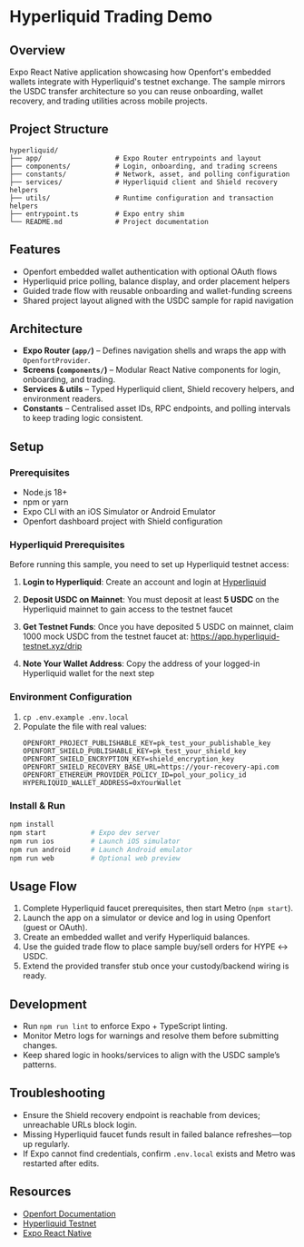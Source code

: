 # Hyperliquid Trading Demo

## Overview
Expo React Native application showcasing how Openfort's embedded wallets integrate with Hyperliquid's testnet exchange. The sample mirrors the USDC transfer architecture so you can reuse onboarding, wallet recovery, and trading utilities across mobile projects.

## Project Structure
```
hyperliquid/
├── app/                  # Expo Router entrypoints and layout
├── components/           # Login, onboarding, and trading screens
├── constants/            # Network, asset, and polling configuration
├── services/             # Hyperliquid client and Shield recovery helpers
├── utils/                # Runtime configuration and transaction helpers
├── entrypoint.ts         # Expo entry shim
└── README.md             # Project documentation
```

## Features
- Openfort embedded wallet authentication with optional OAuth flows
- Hyperliquid price polling, balance display, and order placement helpers
- Guided trade flow with reusable onboarding and wallet-funding screens
- Shared project layout aligned with the USDC sample for rapid navigation

## Architecture
- **Expo Router (`app/`)** – Defines navigation shells and wraps the app with `OpenfortProvider`.
- **Screens (`components/`)** – Modular React Native components for login, onboarding, and trading.
- **Services & utils** – Typed Hyperliquid client, Shield recovery helpers, and environment readers.
- **Constants** – Centralised asset IDs, RPC endpoints, and polling intervals to keep trading logic consistent.

## Setup

### Prerequisites
- Node.js 18+
- npm or yarn
- Expo CLI with an iOS Simulator or Android Emulator
- Openfort dashboard project with Shield configuration

### Hyperliquid Prerequisites

Before running this sample, you need to set up Hyperliquid testnet access:

1. **Login to Hyperliquid**: Create an account and login at [Hyperliquid](https://app.hyperliquid.xyz/)

2. **Deposit USDC on Mainnet**: You must deposit at least **5 USDC** on the Hyperliquid mainnet to gain access to the testnet faucet

3. **Get Testnet Funds**: Once you have deposited 5 USDC on mainnet, claim 1000 mock USDC from the testnet faucet at: https://app.hyperliquid-testnet.xyz/drip

4. **Note Your Wallet Address**: Copy the address of your logged-in Hyperliquid wallet for the next step

### Environment Configuration
1. `cp .env.example .env.local`
2. Populate the file with real values:
   ```env
   OPENFORT_PROJECT_PUBLISHABLE_KEY=pk_test_your_publishable_key
   OPENFORT_SHIELD_PUBLISHABLE_KEY=pk_test_your_shield_key
   OPENFORT_SHIELD_ENCRYPTION_KEY=shield_encryption_key
   OPENFORT_SHIELD_RECOVERY_BASE_URL=https://your-recovery-api.com
   OPENFORT_ETHEREUM_PROVIDER_POLICY_ID=pol_your_policy_id
   HYPERLIQUID_WALLET_ADDRESS=0xYourWallet
   ```

### Install & Run
```bash
npm install
npm start           # Expo dev server
npm run ios         # Launch iOS simulator
npm run android     # Launch Android emulator
npm run web         # Optional web preview
```

## Usage Flow
1. Complete Hyperliquid faucet prerequisites, then start Metro (`npm start`).
2. Launch the app on a simulator or device and log in using Openfort (guest or OAuth).
3. Create an embedded wallet and verify Hyperliquid balances.
4. Use the guided trade flow to place sample buy/sell orders for HYPE ↔︎ USDC.
5. Extend the provided transfer stub once your custody/backend wiring is ready.

## Development
- Run `npm run lint` to enforce Expo + TypeScript linting.
- Monitor Metro logs for warnings and resolve them before submitting changes.
- Keep shared logic in hooks/services to align with the USDC sample’s patterns.

## Troubleshooting
- Ensure the Shield recovery endpoint is reachable from devices; unreachable URLs block login.
- Missing Hyperliquid faucet funds result in failed balance refreshes—top up regularly.
- If Expo cannot find credentials, confirm `.env.local` exists and Metro was restarted after edits.

## Resources
- [Openfort Documentation](https://docs.openfort.xyz)
- [Hyperliquid Testnet](https://app.hyperliquid-testnet.xyz/drip)
- [Expo React Native](https://expo.dev/)
